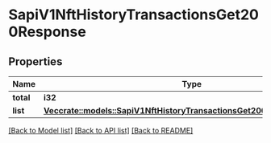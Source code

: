 # SapiV1NftHistoryTransactionsGet200Response

## Properties

Name | Type | Description | Notes
------------ | ------------- | ------------- | -------------
**total** | **i32** |  | 
**list** | [**Vec<crate::models::SapiV1NftHistoryTransactionsGet200ResponseListInner>**](_sapi_v1_nft_history_transactions_get_200_response_list_inner.md) |  | 

[[Back to Model list]](../README.md#documentation-for-models) [[Back to API list]](../README.md#documentation-for-api-endpoints) [[Back to README]](../README.md)


